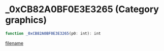 # _0xCB82A0BF0E3E3265 (Category graphics)

```js
function _0xCB82A0BF0E3E3265(p0: int): int
```

[filename](_0xCB82A0BF0E3E3265_m.md ':include')